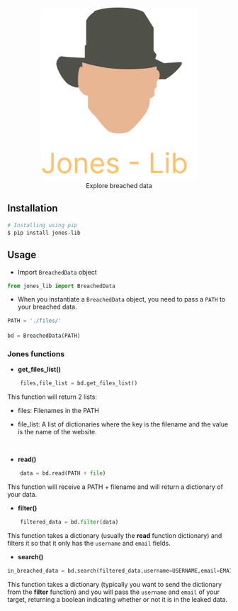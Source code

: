 <p align=center>
  <br>
  <img width="70%" height="70%" src="./Images/Jones-lib.svg">
  <br>
  <span>Explore breached data</span>
  <br>
</p>

## Installation

```bash
# Installing using pip
$ pip install jones-lib
```

## Usage

- Import `BreachedData` object

```python
from jones_lib import BreachedData
```

- When you instantiate a `BreachedData` object, you need to pass a `PATH` to your breached data.

```python
PATH = './files/'

bd = BreachedData(PATH)
```

### Jones functions

- **get_files_list()**

```python
    files,file_list = bd.get_files_list()
```

This function will return 2 lists:

- files: Filenames in the PATH

- file_list: A list of dictionaries where the key is the filename and the value is the name of the website.

<br>

- **read()**

```python
    data = bd.read(PATH + file)
```

This function will receive a PATH + filename and will return a dictionary of your data.

- **filter()**

```python
    filtered_data = bd.filter(data)
```

This function takes a dictionary (usually the **read** function dictionary) and filters it so that it only has the `username` and `email` fields.

- **search()**

```python
in_breached_data = bd.search(filtered_data,username=USERNAME,email=EMAIL)
```
This function takes a dictionary (typically you want to send the dictionary from the **filter** function) and you will pass the `username` and `email` of your target, returning a boolean indicating whether or not it is in the leaked data.